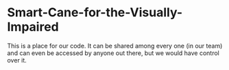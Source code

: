 # Smart-Cane-for-the-Visually-Impaired
This is a place for our code. It can be shared among every one (in our team) and can even be accessed by anyone out there, but we would have control over it.
